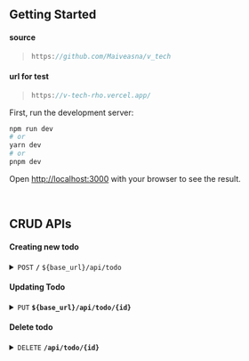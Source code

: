 
## Getting Started


#### source 
 
 > ```javascript
> https://github.com/Maiveasna/v_tech
> ```

  #### url for test 
 
 > ```javascript
> https://v-tech-rho.vercel.app/
> ```

  
  
First, run the development server:

```bash
npm run dev
# or
yarn dev
# or
pnpm dev
```

Open [http://localhost:3000](http://localhost:3000) with your browser to see the result.


</br>

## CRUD APIs

#### Creating new todo

<details>
 <summary><code>POST</code> <code><b>/</b></code> <code>${base_url}/api/todo</code></summary>

##### Parameters

> | name      |  type     | data type               | description                                                           |
> |-----------|-----------|-------------------------|-----------------------------------------------------------------------|
> | uuid      |  required |  uuid   | N/A  |
> | todo      |  required |  string    | N/A  |
> | isCompleted      |  required |  string   | N/A  |
> | createdAt      |  required |  timestamp  | N/A  |


##### Responses

> | http code     | content-type                      | response                                                            |
> |---------------|-----------------------------------|---------------------------------------------------------------------|
> | `201`         | `application/json`       |  `{"code":"201","message":" Created successfully" , "data" : "JSON"}`                                 |
> | `400`         | `application/json`                | `{"code":"400","message":"Bad Request"}`                            |
> | `405`         | `text/html;charset=utf-8`         | None                                                                |

##### Example cURL

> ```javascript
>  curl -X POST -H "Content-Type: application/json" --data @post.json  ${base_url}/api/todo
> ```

</details>


#### Updating Todo

<details>
  <summary><code>PUT</code> <code><b>${base_url}/api/todo/{id}</b></code> </summary>

##### Parameters

> | name      |  type     | data type               | description                                                           |
> |-----------|-----------|-------------------------|-----------------------------------------------------------------------|
> | todo      |  required |  string    | N/A  |
> | isCompleted      |  required |  string   | N/A  |



##### Responses

> | http code     | content-type                      | response                                                            |
> |---------------|-----------------------------------|---------------------------------------------------------------------|
> | `201`         | `application/json`     | `{ message : "Updated successfully"}`        |
> | `400`         | `application/json`                | `{"code":"400","message":"Bad Request"}`                            |
> | `405`         | `text/html;charset=utf-8`         | None                                                                |

##### Example cURL

> ```javascript
>  curl -X PUT -H "Content-Type: application/json" --data @put.json   ${base_url}/api/todo/${id}
> ```

</details>

#### Delete todo

<details>
  <summary><code>DELETE</code> <code><b>/api/todo/{id}</code></summary>

##### Parameters

> | name      |  type     | data type               | description                                                           |
> |-----------|-----------|-------------------------|-----------------------------------------------------------------------|
> | uuid      |  required |  uuid   | N/A  |


##### Responses

> | http code     | content-type                      | response                                                            |
> |---------------|-----------------------------------|---------------------------------------------------------------------|
> | `200`         | `application/json`     | `{ message : "Delete successfully"}`        |

##### Example cURL

> ```javascript
>  curl -X DELETE -H "Content-Type: application/json"  ${base_url}/api/todo/${id}
> ```

</details>